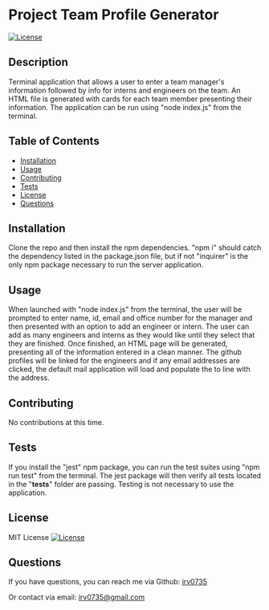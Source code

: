 # Project Team Profile Generator
  
  [![License](https://img.shields.io/badge/License-MIT-yellow.svg)](https://opensource.org/licenses/MIT)
  
  ## Description
  Terminal application that allows a user to enter a team manager's information followed by info for interns and engineers on the team. An HTML file is generated with cards for each team member presenting their information. The application can be run using "node index.js" from the terminal. 

  ## Table of Contents
  * [Installation](#installation)
  * [Usage](#usage)
  * [Contributing](#contributing)
  * [Tests](#tests)
  * [License](#license)
  * [Questions](#questions)
  
  ## Installation
  Clone the repo and then install the npm dependencies. "npm i" should catch the dependency listed in the package.json file, but if not "inquirer" is the only npm package necessary to run the server application.

  ## Usage
  When launched with "node index.js" from the terminal, the user will be prompted to enter name, id, email and office number for the manager and then presented with an option to add an engineer or intern. The user can add as many engineers and interns as they would like until they select that they are finished. Once finished, an HTML page will be generated, presenting all of the information entered in a clean manner. The github profiles will be linked for the engineers and if any email addresses are clicked, the default mail application will load and populate the to line with the address.

  ## Contributing
  No contributions at this time.

  ## Tests
  If you install the "jest" npm package, you can run the test suites using "npm run test" from the terminal. The jest package will then verify all tests located in the "__tests__" folder are passing. Testing is not necessary to use the application. 

  ## License
  MIT License
  [![License](https://img.shields.io/badge/License-MIT-yellow.svg)](https://opensource.org/licenses/MIT)

  ## Questions
  If you have questions, you can reach me via Github:
  [irv0735](https://github.com/irv0735)

  Or contact via email:
  irv0735@gmail.com

